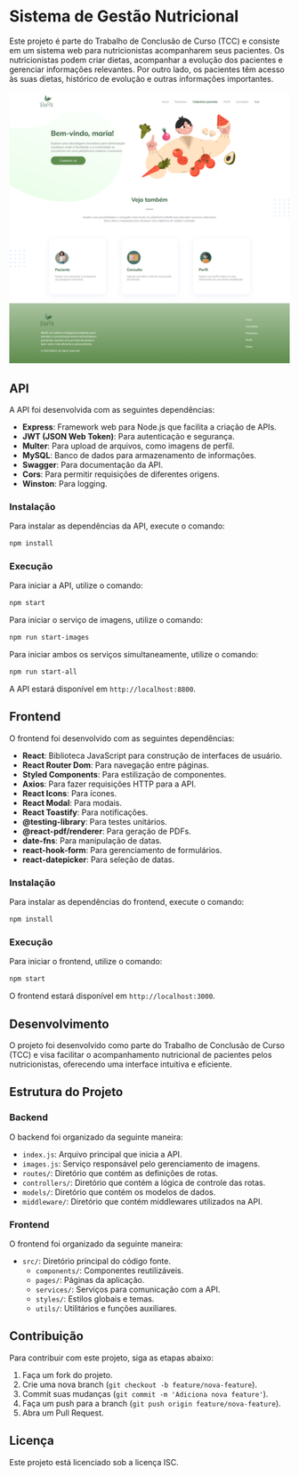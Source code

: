# Sistema de Gestão Nutricional

Este projeto é parte do Trabalho de Conclusão de Curso (TCC) e consiste em um sistema web para nutricionistas acompanharem seus pacientes. Os nutricionistas podem criar dietas, acompanhar a evolução dos pacientes e gerenciar informações relevantes. Por outro lado, os pacientes têm acesso às suas dietas, histórico de evolução e outras informações importantes.

![Pagina Inicial](./inicio.png)

## API

A API foi desenvolvida com as seguintes dependências:

- **Express**: Framework web para Node.js que facilita a criação de APIs.
- **JWT (JSON Web Token)**: Para autenticação e segurança.
- **Multer**: Para upload de arquivos, como imagens de perfil.
- **MySQL**: Banco de dados para armazenamento de informações.
- **Swagger**: Para documentação da API.
- **Cors**: Para permitir requisições de diferentes origens.
- **Winston**: Para logging.

### Instalação

Para instalar as dependências da API, execute o comando:

```bash
npm install
```

### Execução

Para iniciar a API, utilize o comando:

```bash
npm start
```

Para iniciar o serviço de imagens, utilize o comando:

```bash
npm run start-images
```

Para iniciar ambos os serviços simultaneamente, utilize o comando:

```bash
npm run start-all
```

A API estará disponível em `http://localhost:8800`.

## Frontend

O frontend foi desenvolvido com as seguintes dependências:

- **React**: Biblioteca JavaScript para construção de interfaces de usuário.
- **React Router Dom**: Para navegação entre páginas.
- **Styled Components**: Para estilização de componentes.
- **Axios**: Para fazer requisições HTTP para a API.
- **React Icons**: Para ícones.
- **React Modal**: Para modais.
- **React Toastify**: Para notificações.
- **@testing-library**: Para testes unitários.
- **@react-pdf/renderer**: Para geração de PDFs.
- **date-fns**: Para manipulação de datas.
- **react-hook-form**: Para gerenciamento de formulários.
- **react-datepicker**: Para seleção de datas.

### Instalação

Para instalar as dependências do frontend, execute o comando:

```bash
npm install
```

### Execução

Para iniciar o frontend, utilize o comando:

```bash
npm start
```

O frontend estará disponível em `http://localhost:3000`.

## Desenvolvimento

O projeto foi desenvolvido como parte do Trabalho de Conclusão de Curso (TCC) e visa facilitar o acompanhamento nutricional de pacientes pelos nutricionistas, oferecendo uma interface intuitiva e eficiente.

## Estrutura do Projeto

### Backend

O backend foi organizado da seguinte maneira:

- `index.js`: Arquivo principal que inicia a API.
- `images.js`: Serviço responsável pelo gerenciamento de imagens.
- `routes/`: Diretório que contém as definições de rotas.
- `controllers/`: Diretório que contém a lógica de controle das rotas.
- `models/`: Diretório que contém os modelos de dados.
- `middleware/`: Diretório que contém middlewares utilizados na API.

### Frontend

O frontend foi organizado da seguinte maneira:

- `src/`: Diretório principal do código fonte.
  - `components/`: Componentes reutilizáveis.
  - `pages/`: Páginas da aplicação.
  - `services/`: Serviços para comunicação com a API.
  - `styles/`: Estilos globais e temas.
  - `utils/`: Utilitários e funções auxiliares.

## Contribuição

Para contribuir com este projeto, siga as etapas abaixo:

1. Faça um fork do projeto.
2. Crie uma nova branch (`git checkout -b feature/nova-feature`).
3. Commit suas mudanças (`git commit -m 'Adiciona nova feature'`).
4. Faça um push para a branch (`git push origin feature/nova-feature`).
5. Abra um Pull Request.

## Licença

Este projeto está licenciado sob a licença ISC.
